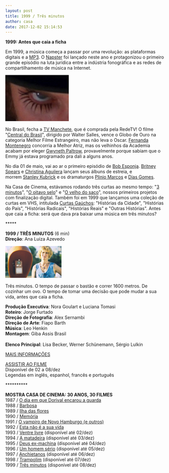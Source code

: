 ```yaml
---
layout: post
title: 1999 / Três minutos
author: casa
date: 2017-12-02 15:14:53
---
```

**1999: Antes que caia a ficha**

Em 1999, a música começa a passar por uma revolução: as plataformas digitais e a [MP3](https://pt.wikipedia.org/wiki/MP3). O [Napster](https://www.theguardian.com/music/2013/feb/24/napster-music-free-file-sharing) foi lançado neste ano e protagonizou o primeiro grande episódio na luta jurídica entre a indústria fonográfica e as redes de compartilhamento de música na Internet.

![](/uploads/kubrick1.jpg)

No Brasil, fecha a [TV Manchete](https://youtu.be/K-0BkQ6dOgQ), que é comprada pela RedeTV! O filme "[Central do Brasil](https://www.youtube.com/watch?v=t9zhIMxFaE0)", dirigido por Walter Salles, vence o Globo de Ouro na categoria Melhor Filme Estrangeiro, mas não leva o Oscar. [Fernanda Montenegro](https://www.youtube.com/watch?v=lMdklEVTvAQ) concorria a Melhor Atriz, mas os velhinhos da Academia acabam por eleger [Gwyneth Paltrow](https://en.wikipedia.org/wiki/Gwyneth_Paltrow), provavelmente porque sabiam que o Emmy já estava programado pra dali a alguns anos.

No dia 01 de maio, vai ao ar o primeiro episódio de [Bob Esponja](https://youtu.be/euDDOMl-Ayc). [Britney Spears](https://www.youtube.com/watch?v=C-u5WLJ9Yk4) e [Christina Aguilera](https://www.youtube.com/watch?v=kIDWgqDBNXA) lançam seus álbuns de estreia, e morrem [Stanley Kubrick](https://www.youtube.com/watch?v=LCG2nuM3RFw) e os dramaturgos [Plinio Marcos](https://pt.wikipedia.org/wiki/Pl%C3%ADnio_Marcos) e [Dias Gomes](https://pt.wikipedia.org/wiki/Dias_Gomes).

Na Casa de Cinema, estávamos rodando três curtas ao mesmo tempo: "[3 minutos](https://www.casacinepoa.com.br/filmes/tr%C3%AAs-minutos/)", "[O oitavo selo](https://www.casacinepoa.com.br/filmes/o-oitavo-selo/)" e "[O velho do saco](https://www.casacinepoa.com.br/filmes/o-velho-do-saco/)", nossos primeiros projetos com finalização digital. Também foi em 1999 que lançamos uma coleção de curtas em VHS, intitulada [Curtas Gaúchos](https://www.academia.edu/3236463/Curtas_Gauchos_dos_anos_1980): "Histórias da Cidade", "Histórias do País", "Histórias Radicais", "Histórias Reais" e "Outras Histórias". Antes que caia a ficha: será que dava pra baixar uma música em três minutos?

\*\*\*\**

**1999 / TRÊS MINUTOS** (6 min)\
**Direção**: Ana Luiza Azevedo

![](/uploads/3min-im.jpg)

Três minutos. O tempo de passar o bastão e correr 1600 metros. De cozinhar um ovo. O tempo de tomar uma decisão que pode mudar a sua vida, antes que caia a ficha.

**Produção Executiva**: Nora Goulart e Luciana Tomasi\
**Roteiro**: Jorge Furtado\
**Direção de Fotografia**: Alex Sernambi\
**Direção de Arte**: Fiapo Barth\
**Música**: Leo Henkin\
**Montagem**: Giba Assis Brasil\
\
**Elenco Principal**: Lisa Becker, Werner Schünemann, Sérgio Lulkin

[MAIS INFORMAÇÕES](https://www.casacinepoa.com.br/filmes/tr%C3%AAs-minutos/)

[A﻿SSISTIR AO FILME](https://vimeo.com/240196565)\
Disponível de 02 a 08/dez\
Legendas em inglês, espanhol, francês e português

\*\*\*\*\*\*\*\*\*\*

**MOSTRA CASA DE CINEMA: 30 ANOS, 30 FILMES**\
1987 / [O dia em que Dorival encarou a guarda](https://www.casacinepoa.com.br/blog/2017-11-20-1986-87-o-dia-em-que-dorival-encarou-a-guarda/)\
1988 / [Barbosa](https://www.casacinepoa.com.br/blog/2017-11-21-1988-barbosa/)[](http://www.casacinepoa.com.br/o-blog/casa-30-anos/1988-barbosa)\
1989 / [Ilha das flores](https://www.casacinepoa.com.br/blog/2017-11-22-1989-ilha-das-flores/)\
1990 / [Memória](https://www.casacinepoa.com.br/blog/2017-11-23-1990-mem%C3%B3ria/)\
1991 / [O vampiro de Novo Hamburgo (e outros)](https://www.casacinepoa.com.br/blog/2017-11-24-1991-o-vampiro-de-novo-hamburgo-e-outros/)\
1992 / [Esta não é a sua vida](https://www.casacinepoa.com.br/blog/2017-11-25-1992-esta-n%C3%A3o-%C3%A9-a-sua-vida/)\
1993 / [Ventre livre](http://vimeo.com/239530546) (disponível até 02/dez)\
1994 / [A matadeira](https://vimeo.com/238568218) (disponível até 03/dez)\
1995 / [Deus ex-machina](https://vimeo.com/240061218) (disponível até 04/dez)\
1996 / [Um homem sério](https://vimeo.com/240142849) (disponível até 05/dez)\
1997 / [Anchietanos](https://vimeo.com/240152481) (disponível até 06/dez)\
1998 / [Trampolim](https://vimeo.com/240164806) (disponível até 07/dez)\
1999 / [Três minutos](https://vimeo.com/240196565) (disponível até 08/dez)